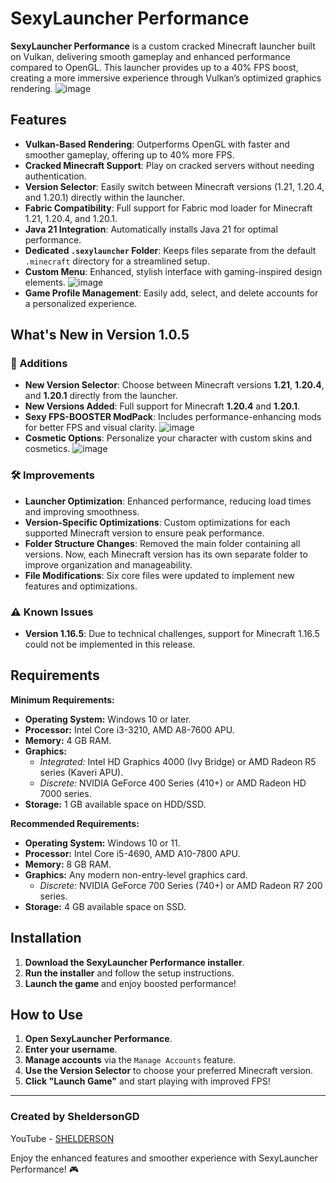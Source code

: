 # SexyLauncher Performance

**SexyLauncher Performance** is a custom cracked Minecraft launcher built on Vulkan, delivering smooth gameplay and enhanced performance compared to OpenGL. This launcher provides up to a 40% FPS boost, creating a more immersive experience through Vulkan’s optimized graphics rendering.
![image](https://github.com/user-attachments/assets/de033b5d-fc02-487d-bb50-b440affae574)


## Features

- **Vulkan-Based Rendering**: Outperforms OpenGL with faster and smoother gameplay, offering up to 40% more FPS.
- **Cracked Minecraft Support**: Play on cracked servers without needing authentication.
- **Version Selector**: Easily switch between Minecraft versions (1.21, 1.20.4, and 1.20.1) directly within the launcher.
- **Fabric Compatibility**: Full support for Fabric mod loader for Minecraft 1.21, 1.20.4, and 1.20.1.
- **Java 21 Integration**: Automatically installs Java 21 for optimal performance.
- **Dedicated `.sexylauncher` Folder**: Keeps files separate from the default `.minecraft` directory for a streamlined setup.
- **Custom Menu**: Enhanced, stylish interface with gaming-inspired design elements.
  ![image](https://github.com/user-attachments/assets/821cf046-11d1-4cdb-acde-cb3873c2b4c3)
- **Game Profile Management**: Easily add, select, and delete accounts for a personalized experience.

## What's New in Version 1.0.5

### 🚀 Additions
- **New Version Selector**: Choose between Minecraft versions **1.21**, **1.20.4**, and **1.20.1** directly from the launcher.
- **New Versions Added**: Full support for Minecraft **1.20.4** and **1.20.1**.
- **Sexy FPS-BOOSTER ModPack**: Includes performance-enhancing mods for better FPS and visual clarity.
  ![image](https://github.com/user-attachments/assets/ccc1109d-468a-4c60-840b-b5fbdbae1b4a)
- **Cosmetic Options**: Personalize your character with custom skins and cosmetics.
  ![image](https://github.com/user-attachments/assets/82c31787-3512-4eff-97b9-c2e2da0dbcdd)

### 🛠️ Improvements
- **Launcher Optimization**: Enhanced performance, reducing load times and improving smoothness.
- **Version-Specific Optimizations**: Custom optimizations for each supported Minecraft version to ensure peak performance.
- **Folder Structure Changes**: Removed the main folder containing all versions. Now, each Minecraft version has its own separate folder to improve organization and manageability.
- **File Modifications**: Six core files were updated to implement new features and optimizations.

### ⚠️ Known Issues
- **Version 1.16.5**: Due to technical challenges, support for Minecraft 1.16.5 could not be implemented in this release.

## Requirements

**Minimum Requirements:**

- **Operating System:** Windows 10 or later.
- **Processor:** Intel Core i3-3210, AMD A8-7600 APU.
- **Memory:** 4 GB RAM.
- **Graphics:**
  - *Integrated:* Intel HD Graphics 4000 (Ivy Bridge) or AMD Radeon R5 series (Kaveri APU).
  - *Discrete:* NVIDIA GeForce 400 Series (410+) or AMD Radeon HD 7000 series.
- **Storage:** 1 GB available space on HDD/SSD.

**Recommended Requirements:**

- **Operating System:** Windows 10 or 11.
- **Processor:** Intel Core i5-4690, AMD A10-7800 APU.
- **Memory:** 8 GB RAM.
- **Graphics:** Any modern non-entry-level graphics card.
  - *Discrete:* NVIDIA GeForce 700 Series (740+) or AMD Radeon R7 200 series.
- **Storage:** 4 GB available space on SSD.

## Installation

1. **Download the SexyLauncher Performance installer**.
2. **Run the installer** and follow the setup instructions.
3. **Launch the game** and enjoy boosted performance!

## How to Use

1. **Open SexyLauncher Performance**.
2. **Enter your username**.
3. **Manage accounts** via the `Manage Accounts` feature.
4. **Use the Version Selector** to choose your preferred Minecraft version.
5. **Click "Launch Game"** and start playing with improved FPS!

---

### Created by SheldersonGD  
YouTube - [SHELDERSON](https://www.youtube.com/@Shelderson)

Enjoy the enhanced features and smoother experience with SexyLauncher Performance! 🎮
